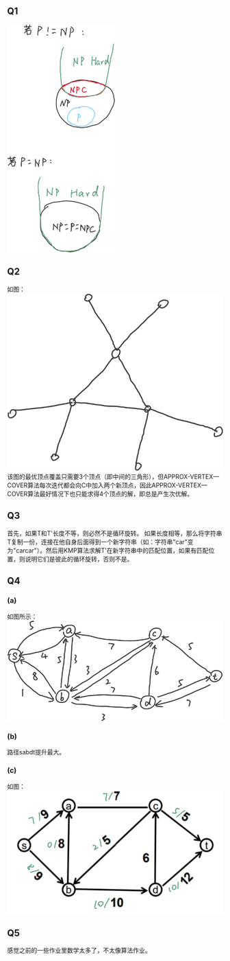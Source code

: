 ## Q1
<!-- ![Alt text](src/1703941298705-screenshot.png) -->
<img src="src/1703941298705-screenshot.png" width=50% height=auto>

## Q2
如图：
![Alt text](src/1703941975847-screenshot.png)
该图的最优顶点覆盖只需要3个顶点（即中间的三角形），但APPROX-VERTEX—COVER算法每次迭代都会向C中加入两个新顶点，因此APPROX-VERTEX—COVER算法最好情况下也只能求得4个顶点的解，即总是产生次优解。

## Q3
首先，如果T和T'长度不等，则必然不是循环旋转。
如果长度相等，那么将字符串T复制一份，连接在他自身后面得到一个新字符串（如：字符串"car"变为"carcar"）。然后用KMP算法求解T'在新字符串中的匹配位置，如果有匹配位置，则说明它们是彼此的循环旋转，否则不是。

## Q4
### (a)
如图所示：
![Alt text](src/1703944873697-screenshot.png)
### (b)
路径sabdt提升最大。
### (c)
如图：
![Alt text](src/Screenshot_20231230_220619_com.jideos.jnotes.png)

## Q5
感觉之前的一些作业里数学太多了，不太像算法作业。